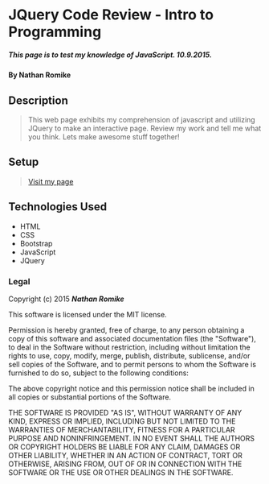 # JQuery Code Review - Intro to Programming

##### This page is to test my knowledge of JavaScript. 10.9.2015.

#### By **Nathan Romike**

## Description

> This web page exhibits my comprehension of javascript and utilizing JQuery to make an interactive page. Review my work and tell me what you think. Lets make awesome stuff together!

## Setup

>[Visit my page](http://nathanromike.github.io/jquery-review) 

## Technologies Used

* HTML
* CSS
* Bootstrap
* JavaScript
* JQuery

### Legal

Copyright (c) 2015 **_Nathan Romike_**

This software is licensed under the MIT license.

Permission is hereby granted, free of charge, to any person obtaining a copy
of this software and associated documentation files (the "Software"), to deal
in the Software without restriction, including without limitation the rights
to use, copy, modify, merge, publish, distribute, sublicense, and/or sell
copies of the Software, and to permit persons to whom the Software is
furnished to do so, subject to the following conditions:

The above copyright notice and this permission notice shall be included in
all copies or substantial portions of the Software.

THE SOFTWARE IS PROVIDED "AS IS", WITHOUT WARRANTY OF ANY KIND, EXPRESS OR
IMPLIED, INCLUDING BUT NOT LIMITED TO THE WARRANTIES OF MERCHANTABILITY,
FITNESS FOR A PARTICULAR PURPOSE AND NONINFRINGEMENT. IN NO EVENT SHALL THE
AUTHORS OR COPYRIGHT HOLDERS BE LIABLE FOR ANY CLAIM, DAMAGES OR OTHER
LIABILITY, WHETHER IN AN ACTION OF CONTRACT, TORT OR OTHERWISE, ARISING FROM,
OUT OF OR IN CONNECTION WITH THE SOFTWARE OR THE USE OR OTHER DEALINGS IN
THE SOFTWARE.
